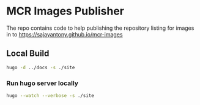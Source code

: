 # MCR Images Publisher

The repo contains code to help publishing the repository listing for images in to https://sajayantony.github.io/mcr-images


## Local Build

```bash
hugo -d ../docs -s ./site
```

### Run hugo server locally

```bash
hugo --watch --verbose -s ./site
```
